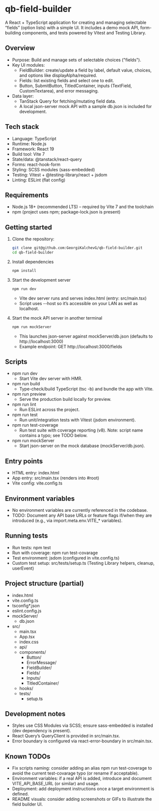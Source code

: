 # qb-field-builder

A React + TypeScript application for creating and managing selectable “fields” (option lists) with a simple UI. It
includes a demo mock API, form-building components, and tests powered by Vitest and Testing Library.

## Overview

- Purpose: Build and manage sets of selectable choices ("fields").
- Key UI modules:
    - FieldBuilder: create/update a field by label, default value, choices, and options like displayAlpha/required.
    - Fields: list existing fields and select one to edit.
    - Button, SubmitButton, TitledContainer, inputs (TextField, CustomTextarea), and error messaging.
- Data layer:
    - TanStack Query for fetching/mutating field data.
    - A local json-server mock API with a sample db.json is included for development.

## Tech stack

- Language: TypeScript
- Runtime: Node.js
- Framework: React 19
- Build tool: Vite 7
- State/data: @tanstack/react-query
- Forms: react-hook-form
- Styling: SCSS modules (sass-embedded)
- Testing: Vitest + @testing-library/react + jsdom
- Linting: ESLint (flat config)

## Requirements

- Node.js 18+ (recommended LTS) – required by Vite 7 and the toolchain
- npm (project uses npm; package-lock.json is present)

## Getting started

1. Clone the repository:

    ```bash
    git clone git@github.com:GeorgiKalchevG/qb-field-builder.git
    cd qb-field-builder
    ```
2. Install dependencies
    ```bash
    npm install
    ```
3. Start the development server
    ```bash
    npm run dev
    ```
    - Vite dev server runs and serves index.html (entry: src/main.tsx)
    - Script uses --host so it’s accessible on your LAN as well as localhost.
4. Start the mock API server in another terminal
    ```bash
    npm run mockServer
    ```
    - This launches json-server against mockServer/db.json (defaults to http://localhost:3000)
    - Example endpoint: GET http://localhost:3000/fields

## Scripts

- npm run dev
    - Start Vite dev server with HMR.
- npm run build
    - Type-check/build TypeScript (tsc -b) and bundle the app with Vite.
- npm run preview
    - Serve the production build locally for preview.
- npm run lint
    - Run ESLint across the project.
- npm run test
    - Run unit/integration tests with Vitest (jsdom environment).
- npm run test-coverage
    - Run test suite with coverage reporting (v8). Note: script name contains a typo; see TODO below.
- npm run mockServer
    - Start json-server on the mock database (mockServer/db.json).

## Entry points

- HTML entry: index.html
- App entry: src/main.tsx (renders <App /> into #root)
- Vite config: vite.config.ts

## Environment variables

- No environment variables are currently referenced in the codebase.
- TODO: Document any API base URLs or feature flags if/when they are introduced (e.g., via import.meta.env.VITE_*
  variables).

## Running tests

- Run tests: npm test
- Run with coverage: npm run test-covarage
- Test environment: jsdom (configured in vite.config.ts)
- Custom test setup: src/tests/setup.ts (Testing Library helpers, cleanup, userEvent)

## Project structure (partial)

- index.html
- vite.config.ts
- tsconfig*.json
- eslint.config.js
- mockServer/
    - db.json
- src/
    - main.tsx
    - App.tsx
    - index.css
    - api/
    - components/
        - Button/
        - ErrorMessage/
        - FieldBuilder/
        - Fields/
        - Inputs/
        - TitledContainer/
    - hooks/
    - tests/
        - setup.ts

## Development notes

- Styles use CSS Modules via SCSS; ensure sass-embedded is installed (dev dependency is present).
- React Query’s QueryClient is provided in src/main.tsx.
- Error boundary is configured via react-error-boundary in src/main.tsx.

## Known TODOs

- Fix scripts naming: consider adding an alias npm run test-coverage to avoid the current test-covarage typo (or rename
  if acceptable).
- Environment variables: if a real API is added, introduce and document VITE_API_BASE_URL (or similar) and usage.
- Deployment: add deployment instructions once a target environment is defined.
- README visuals: consider adding screenshots or GIFs to illustrate the field builder UI.

